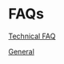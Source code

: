 # FAQs

[Technical FAQ](./technical.md)

[General](./general.md)
<!-- 
[Temporary](./temporary.md) -->